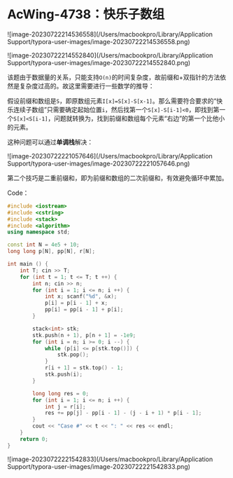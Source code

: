 # AcWing-4738：快乐子数组

![image-20230722214536558](/Users/macbookpro/Library/Application Support/typora-user-images/image-20230722214536558.png)

![image-20230722214552840](/Users/macbookpro/Library/Application Support/typora-user-images/image-20230722214552840.png)

该题由于数据量的关系，只能支持`O(n)`的时间复杂度，故前缀和+双指针的方法依然是复杂度过高的。故这里需要进行一些数学的推导：

假设前缀和数组是`S`，即原数组元素`I[x]=S[x]-S[x-1]`。那么需要符合要求的“快乐连续子数组”只需要确定起始位置`i`，然后找第一个`S[x]-S[i-1]<0`，即找到第一个`S[x]<S[i-1]`，问题就转换为，找到前缀和数组每个元素“右边”的第一个比他小的元素。

这种问题可以通过**单调栈**解决：

![image-20230722221057646](/Users/macbookpro/Library/Application Support/typora-user-images/image-20230722221057646.png)

第二个技巧是二重前缀和，即为前缀和数组的二次前缀和，有效避免循环中累加。

Code：

```c++
#include <iostream>
#include <cstring>
#include <stack>
#include <algorithm>
using namespace std;

const int N = 4e5 + 10;
long long p[N], pp[N], r[N];

int main () {
    int T; cin >> T;
    for (int t = 1; t <= T; t ++) {
        int n; cin >> n;
        for (int i = 1; i <= n; i ++) {
            int x; scanf("%d", &x);
            p[i] = p[i - 1] + x;
            pp[i] = pp[i - 1] + p[i];
        }

        stack<int> stk;
        stk.push(n + 1), p[n + 1] = -1e9;
        for (int i = n; i >= 0; i --) {
            while (p[i] <= p[stk.top()]) {
                stk.pop();
            }
            r[i + 1] = stk.top() - 1;
            stk.push(i);
        }

        long long res = 0;
        for (int i = 1; i <= n; i ++) {
            int j = r[i];
            res += pp[j] - pp[i - 1] - (j - i + 1) * p[i - 1];
        }
        cout << "Case #" << t << ": " << res << endl;
    }
    return 0;
}
```

![image-20230722221542833](/Users/macbookpro/Library/Application Support/typora-user-images/image-20230722221542833.png)
